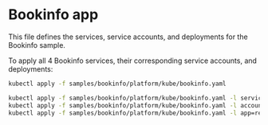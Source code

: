 # Bookinfo app

This file defines the services, service accounts, and deployments for the Bookinfo sample.

To apply all 4 Bookinfo services, their corresponding service accounts, and deployments:

``` bash
kubectl apply -f samples/bookinfo/platform/kube/bookinfo.yaml

kubectl apply -f samples/bookinfo/platform/kube/bookinfo.yaml -l service=reviews # reviews Service
kubectl apply -f samples/bookinfo/platform/kube/bookinfo.yaml -l account=reviews # reviews ServiceAccount
kubectl apply -f samples/bookinfo/platform/kube/bookinfo.yaml -l app=reviews,version=v3 # reviews-v3 Deployment
```

